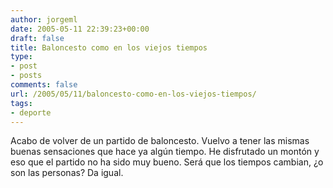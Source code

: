```yaml
---
author: jorgeml
date: 2005-05-11 22:39:23+00:00
draft: false
title: Baloncesto como en los viejos tiempos
type: 
- post
- posts
comments: false
url: /2005/05/11/baloncesto-como-en-los-viejos-tiempos/
tags:
- deporte
---
```


Acabo de volver de un partido de baloncesto. Vuelvo a tener las mismas buenas sensaciones que hace ya algún tiempo. He disfrutado un montón y eso que el partido no ha sido muy bueno. Será que los tiempos cambian, ¿o son las personas? Da igual.
